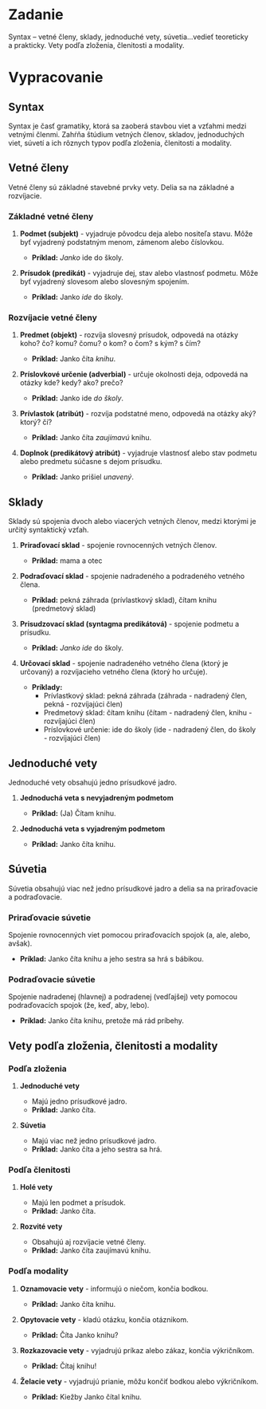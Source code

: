 # Zadanie

Syntax – vetné členy, sklady, jednoduché vety, súvetia...vedieť teoreticky a prakticky. Vety podľa zloženia, členitosti a modality.

# Vypracovanie

## Syntax

Syntax je časť gramatiky, ktorá sa zaoberá stavbou viet a vzťahmi medzi vetnými členmi. Zahŕňa štúdium vetných členov, skladov, jednoduchých viet, súvetí a ich rôznych typov podľa zloženia, členitosti a modality.

## Vetné členy

Vetné členy sú základné stavebné prvky vety. Delia sa na základné a rozvíjacie.

### Základné vetné členy

1. **Podmet (subjekt)** - vyjadruje pôvodcu deja alebo nositeľa stavu. Môže byť vyjadrený podstatným menom, zámenom alebo číslovkou.
   - **Príklad:** *Janko* ide do školy.

2. **Prísudok (predikát)** - vyjadruje dej, stav alebo vlastnosť podmetu. Môže byť vyjadrený slovesom alebo slovesným spojením.
   - **Príklad:** Janko *ide* do školy.

### Rozvíjacie vetné členy

1. **Predmet (objekt)** - rozvíja slovesný prísudok, odpovedá na otázky koho? čo? komu? čomu? o kom? o čom? s kým? s čím?
   - **Príklad:** Janko číta *knihu*.

2. **Príslovkové určenie (adverbial)** - určuje okolnosti deja, odpovedá na otázky kde? kedy? ako? prečo?
   - **Príklad:** Janko ide *do školy*.

3. **Prívlastok (atribút)** - rozvíja podstatné meno, odpovedá na otázky aký? ktorý? čí?
   - **Príklad:** Janko číta *zaujímavú* knihu.

4. **Doplnok (predikátový atribút)** - vyjadruje vlastnosť alebo stav podmetu alebo predmetu súčasne s dejom prísudku.
   - **Príklad:** Janko prišiel *unavený*.

## Sklady

Sklady sú spojenia dvoch alebo viacerých vetných členov, medzi ktorými je určitý syntaktický vzťah.

1. **Priraďovací sklad** - spojenie rovnocenných vetných členov.
   - **Príklad:** mama a otec

2. **Podraďovací sklad** - spojenie nadradeného a podradeného vetného člena.
   - **Príklad:** pekná záhrada (prívlastkový sklad), čítam knihu (predmetový sklad)

3. **Prisudzovací sklad (syntagma predikátová)** - spojenie podmetu a prísudku.
   - **Príklad:** *Janko ide* do školy.

4. **Určovací sklad** - spojenie nadradeného vetného člena (ktorý je určovaný) a rozvíjacieho vetného člena (ktorý ho určuje).
   - **Príklady:**
     - Prívlastkový sklad: pekná záhrada (záhrada - nadradený člen, pekná - rozvíjajúci člen)
     - Predmetový sklad: čítam knihu (čítam - nadradený člen, knihu - rozvíjajúci člen)
     - Príslovkové určenie: ide do školy (ide - nadradený člen, do školy - rozvíjajúci člen)

## Jednoduché vety

Jednoduché vety obsahujú jedno prísudkové jadro.

1. **Jednoduchá veta s nevyjadreným podmetom**
   - **Príklad:** (Ja) Čítam knihu.

2. **Jednoduchá veta s vyjadreným podmetom**
   - **Príklad:** Janko číta knihu.

## Súvetia

Súvetia obsahujú viac než jedno prísudkové jadro a delia sa na priraďovacie a podraďovacie.

### Priraďovacie súvetie

Spojenie rovnocenných viet pomocou priraďovacích spojok (a, ale, alebo, avšak).

- **Príklad:** Janko číta knihu a jeho sestra sa hrá s bábikou.

### Podraďovacie súvetie

Spojenie nadradenej (hlavnej) a podradenej (vedľajšej) vety pomocou podraďovacích spojok (že, keď, aby, lebo).

- **Príklad:** Janko číta knihu, pretože má rád príbehy.

## Vety podľa zloženia, členitosti a modality

### Podľa zloženia

1. **Jednoduché vety**
   - Majú jedno prísudkové jadro.
   - **Príklad:** Janko číta.

2. **Súvetia**
   - Majú viac než jedno prísudkové jadro.
   - **Príklad:** Janko číta a jeho sestra sa hrá.

### Podľa členitosti

1. **Holé vety**
   - Majú len podmet a prísudok.
   - **Príklad:** Janko číta.

2. **Rozvité vety**
   - Obsahujú aj rozvíjacie vetné členy.
   - **Príklad:** Janko číta zaujímavú knihu.

### Podľa modality

1. **Oznamovacie vety** - informujú o niečom, končia bodkou.
   - **Príklad:** Janko číta knihu.

2. **Opytovacie vety** - kladú otázku, končia otáznikom.
   - **Príklad:** Číta Janko knihu?

3. **Rozkazovacie vety** - vyjadrujú príkaz alebo zákaz, končia výkričníkom.
   - **Príklad:** Čítaj knihu!

4. **Želacie vety** - vyjadrujú prianie, môžu končiť bodkou alebo výkričníkom.
   - **Príklad:** Kiežby Janko čítal knihu.